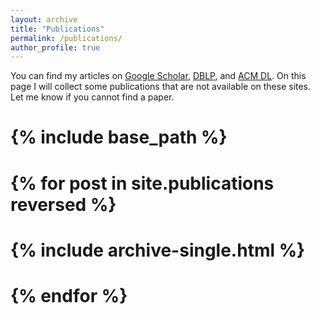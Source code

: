 ```yaml
---
layout: archive
title: "Publications"
permalink: /publications/
author_profile: true
---
```


You can find my articles on <u><a href="https://scholar.google.com/citations?user=weRJxNwAAAAJ">Google Scholar</a></u>, 
<u><a href="https://dblp.org/pid/j/JohanJeuring.html">DBLP</a></u>, and
<u><a href="https://dl.acm.org/profile/81100339289">ACM DL</a></u>. On this page I will collect some publications that are not available on these sites. Let me know if you cannot find a paper.

# {% include base_path %}

# {% for post in site.publications reversed %}
#   {% include archive-single.html %}
# {% endfor %}
